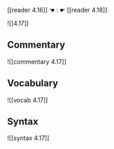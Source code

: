 [[reader 4.16]] ☚ : ☛ [[reader 4.18]]

![[4.17]]

## Commentary

![[commentary 4.17]]

## Vocabulary

![[vocab 4.17]]

## Syntax

![[syntax 4.17]]

